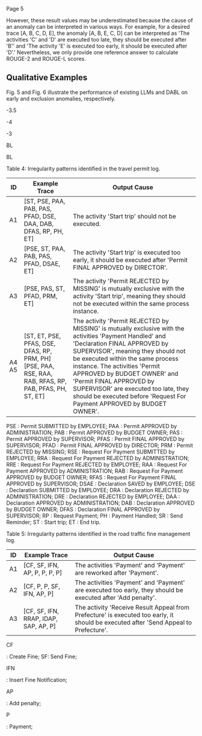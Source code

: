Page 5

However, these result values may be underestimated because the cause of an anomaly can be interpreted in various ways. For example, for a desired trace [A, B, C, D, E], the anomaly [A, B, E, C, D] can be interpreted as 'The activities 'C' and 'D' are executed too late, they should be executed after 'B'' and 'The activity 'E' is executed too early, it should be executed after 'D'.' Nevertheless, we only provide one reference answer to calculate ROUGE-2 and ROUGE-L scores.

## Qualitative Examples

Fig. 5 and Fig. 6 illustrate the performance of existing LLMs and DABL on early and exclusion anomalies, respectively.

-3.5

-4

-3

BL

BL

Table 4: Irregularity patterns identified in the travel permit log.

| ID    | Example Trace                                                                                          | Output Cause                                                                                                                                                                                                                                                                                                                                                                                                                 |
|-------|--------------------------------------------------------------------------------------------------------|------------------------------------------------------------------------------------------------------------------------------------------------------------------------------------------------------------------------------------------------------------------------------------------------------------------------------------------------------------------------------------------------------------------------------|
| A1    | [ST, PSE, PAA, PAB, PAS, PFAD, DSE, DAA, DAB, DFAS, RP, PH, ET]                                        | The activity 'Start trip' should not be executed.                                                                                                                                                                                                                                                                                                                                                                            |
| A2    | [PSE, ST, PAA, PAB, PAS, PFAD, DSAE, ET]                                                               | The activity 'Start trip' is executed too early, it should be executed after 'Permit FINAL APPROVED by DIRECTOR'.                                                                                                                                                                                                                                                                                                            |
| A3    | [PSE, PAS, ST, PFAD, PRM, ET]                                                                          | The activity 'Permit REJECTED by MISSING' is mutually exclusive with the activity 'Start trip', meaning they should not be executed within the same process instance.                                                                                                                                                                                                                                                        |
| A4 A5 | [ST, ET, PSE, PFAS, DSE, DFAS, RP, PRM, PH] [PSE, PAA, RSE, RAA, RAB, RFAS, RP, PAB, PFAS, PH, ST, ET] | The activity 'Permit REJECTED by MISSING' is mutually exclusive with the activities 'Payment Handled' and 'Declaration FINAL APPROVED by SUPERVISOR', meaning they should not be executed within the same process instance. The activities 'Permit APPROVED by BUDGET OWNER' and 'Permit FINAL APPROVED by SUPERVISOR' are executed too late, they should be executed before 'Request For Payment APPROVED by BUDGET OWNER'. |

PSE : Permit SUBMITTED by EMPLOYEE; PAA : Permit APPROVED by ADMINISTRATION; PAB : Permit APPROVED by BUDGET OWNER; PAS : Permit APPROVED by SUPERVISOR; PFAS : Permit FINAL APPROVED by SUPERVISOR; PFAD : Permit FINAL APPROVED by DIRECTOR; PRM : Permit REJECTED by MISSING; RSE : Request For Payment SUBMITTED by EMPLOYEE; RRA : Request For Payment REJECTED by ADMINISTRATION; RRE : Request For Payment REJECTED by EMPLOYEE; RAA : Request For Payment APPROVED by ADMINISTRATION; RAB : Request For Payment APPROVED by BUDGET OWNER; RFAS : Request For Payment FINAL APPROVED by SUPERVISOR; DSAE : Declaration SAVED by EMPLOYEE; DSE : Declaration SUBMITTED by EMPLOYEE; DRA : Declaration REJECTED by ADMINISTRATION; DRE : Declaration REJECTED by EMPLOYEE; DAA : Declaration APPROVED by ADMINISTRATION; DAB : Declaration APPROVED by BUDGET OWNER; DFAS : Declaration FINAL APPROVED by SUPERVISOR; RP : Request Payment; PH : Payment Handled; SR : Send Reminder; ST : Start trip; ET : End trip.

Table 5: Irregularity patterns identified in the road traffic fine management log.

| ID   | Example Trace                         | Output Cause                                                                                                                         |
|------|---------------------------------------|--------------------------------------------------------------------------------------------------------------------------------------|
| A1   | [CF, SF, IFN, AP, P, P, P, P]         | The activities 'Payment' and 'Payment' are reworked after 'Payment'.                                                                 |
| A2   | [CF, P, P, SF, IFN, AP, P]            | The activities 'Payment' and 'Payment' are executed too early, they should be executed after 'Add penalty'.                          |
| A3   | [CF, SF, IFN, RRAP, IDAP, SAP, AP, P] | The activity 'Receive Result Appeal from Prefecture' is executed too early, it should be executed after 'Send Appeal to Prefecture'. |

CF

: Create Fine; SF: Send Fine;

IFN

: Insert Fine Notification;

AP

: Add penalty;

P

: Payment;